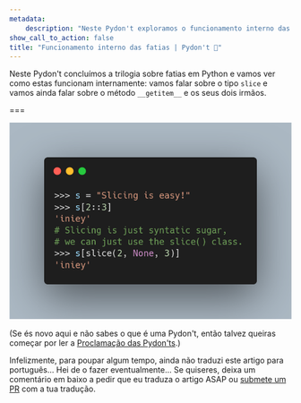 ```yaml
---
metadata:
    description: "Neste Pydon't exploramos o funcionamento interno das “fatias” em Python, desde o tipo `slice` até aos métodos dunder da família do `__getitem__`."
show_call_to_action: false
title: "Funcionamento interno das fatias | Pydon't 🐍"
---
```


Neste Pydon't concluímos a trilogia sobre fatias
em Python e vamos ver como estas funcionam internamente:
vamos falar sobre o tipo `slice` e vamos ainda falar
sobre o método `__getitem__` e os seus dois irmãos.

===

![Código Python que usa fatias.](thumbnail.png)

(Se és novo aqui e não sabes o que é uma Pydon't, então talvez queiras começar por
ler a [Proclamação das Pydon'ts][manifesto].)

Infelizmente, para poupar algum tempo, ainda não traduzi este artigo para português...
Hei de o fazer eventualmente...
Se quiseres, deixa um comentário em baixo a pedir que eu traduza o artigo ASAP ou [submete um PR][pr] com a tua tradução.


[pr]: https://github.com/mathspp/mathspp/blob/master/pages/02.blog/04.pydonts/inner-workings-of-sequence-slicing/item.pt.md
[subscribe]: https://mathspp.com/subscribe
[manifesto]: /blog/pydonts/pydont-manifesto
[csv]: https://docs.python.org/3/library/csv.html
[pathlib]: https://docs.python.org/3/library/pathlib.html
